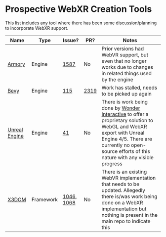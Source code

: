 # Prospective WebXR Creation Tools

This list includes any tool where there has been some discussion/planning to incorporate WebXR support.

|Name|Type|Issue?|PR?|Notes|
|--|--|--|--|--|
|[Armory](https://github.com/armory3d/armory)|Engine|[1587](https://github.com/armory3d/armory/issues/1587)|No|Prior versions had WebVR support, but even that no longer works due to changes in related things used by the engine|
|[Bevy](https://bevyengine.org/)|Engine|[115](https://github.com/bevyengine/bevy/issues/115)|[2319](https://github.com/bevyengine/bevy/pull/2319)|Work has stalled, needs to be picked up again|
|[Unreal Engine](https://www.unrealengine.com/)|Engine|[41](https://github.com/UnrealEngineHTML5/Documentation/issues/41)|No|There is work being done by [Wonder Interactive](https://theimmersiveweb.com/) to offer a proprietary solution to WebGL and WebXR export with Unreal Engine 4/5. There are currently no open-source efforts of this nature with any visible progress|
|[X3DOM](https://www.x3dom.org/)|Framework|[1046](https://github.com/x3dom/x3dom/issues/1046), [1068](https://github.com/x3dom/x3dom/issues/1068)|No|There is an existing WebVR implementation that needs to be updated. Allegedly there is/was work being done on a WebXR implementation but nothing is present in the main repo to indicate this|
